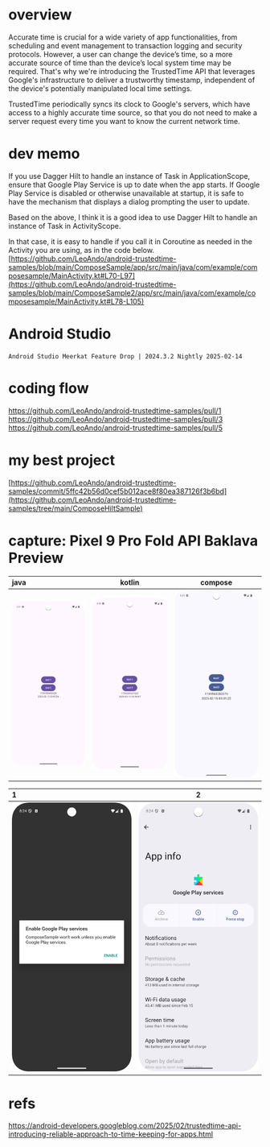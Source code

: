 # overview
Accurate time is crucial for a wide variety of app functionalities, from scheduling and event management to transaction logging and security protocols. However, a user can change the device’s time, so a more accurate source of time than the device’s local system time may be required. That's why we're introducing the TrustedTime API that leverages Google's infrastructure to deliver a trustworthy timestamp, independent of the device's potentially manipulated local time settings.

TrustedTime periodically syncs its clock to Google's servers, which have access to a highly accurate time source, so that you do not need to make a server request every time you want to know the current network time. 

# dev memo
If you use Dagger Hilt to handle an instance of Task in ApplicationScope, ensure that Google Play Service is up to date when the app starts. If Google Play Service is disabled or otherwise unavailable at startup, it is safe to have the mechanism that displays a dialog prompting the user to update. 

Based on the above, I think it is a good idea to use Dagger Hilt to handle an instance of Task<TrustedTimeClient> in ActivityScope.

In that case, it is easy to handle if you call it in Coroutine as needed in the Activity you are using, as in the code below.
[https://github.com/LeoAndo/android-trustedtime-samples/blob/main/ComposeSample/app/src/main/java/com/example/composesample/MainActivity.kt#L70-L97](https://github.com/LeoAndo/android-trustedtime-samples/blob/main/ComposeSample2/app/src/main/java/com/example/composesample/MainActivity.kt#L78-L105)

# Android Studio
```
Android Studio Meerkat Feature Drop | 2024.3.2 Nightly 2025-02-14
```
# coding flow
https://github.com/LeoAndo/android-trustedtime-samples/pull/1<br>
https://github.com/LeoAndo/android-trustedtime-samples/pull/3<br>
https://github.com/LeoAndo/android-trustedtime-samples/pull/5<br>

# my best project
[https://github.com/LeoAndo/android-trustedtime-samples/commit/5ffc42b56d0cef5b012ace8f80ea387126f3b6bd](https://github.com/LeoAndo/android-trustedtime-samples/tree/main/ComposeHiltSample)

# capture: Pixel 9 Pro Fold API Baklava Preview

| java | kotlin | compose |
|:---|:---:|:---:|
|<img src="./JavaSample/img.png" width=320 /> |<img src="./KotlinSample/img.png" width=320 /> |<img src="./ComposeSample/img_1.png" width=320 /> |

| 1 | 2 |
|:---|:---:|
|<img src="./ComposeSample/img_2.png" width=320 /> |<img src="./ComposeSample/img_3.png" width=320 /> |

# refs
https://android-developers.googleblog.com/2025/02/trustedtime-api-introducing-reliable-approach-to-time-keeping-for-apps.html
